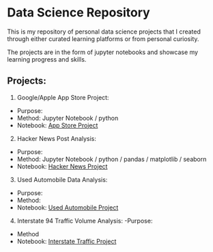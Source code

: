 # Data Science Repository

This is my repository of personal data science projects that I created through either curated learning platforms or from personal curiosity. 

The projects are in the form of jupyter notebooks and showcase my learning progress and skills.  

## Projects:

1. Google/Apple App Store Project: 
  - Purpose: 
  - Method: Jupyter Notebook / python
  - Notebook: [App Store Project](https://github.com/htwalden/Data-Science-Project-Repository/blob/main/Free_App_Data_Project.ipynb)
2. Hacker News Post Analysis: 
  - Purpose: 
  - Method: Jupyter Notebook / python / pandas / matplotlib / seaborn
  - Notebook: [Hacker News Project](https://github.com/htwalden/Data-Science-Project-Repository/blob/main/hacker_news_proj.ipynb)
3. Used Automobile Data Analysis:
  - Purpose: 
  - Method: 
  - Notebook: [Used Automobile Project](https://github.com/htwalden/Data-Science-Project-Repository/blob/main/autos_proj.ipynb)
4. Interstate 94 Traffic Volume Analysis: 
  -Purpose: 
  - Method
  - Notebook: [Interstate Traffic Project](https://github.com/htwalden/Data-Science-Project-Repository/blob/main/interstate_data_project.ipynb)


